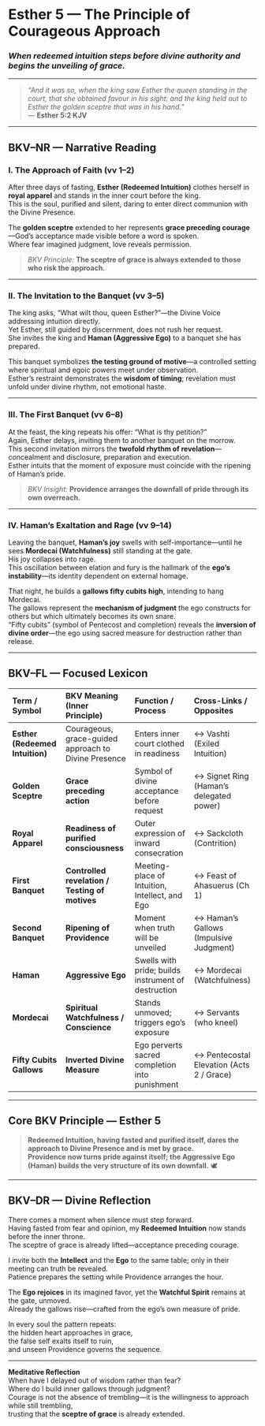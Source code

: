 # Esther 5 — The Principle of Courageous Approach  
### *When redeemed intuition steps before divine authority and begins the unveiling of grace.*

---

> _“And it was so, when the king saw Esther the queen standing in the court, that she obtained favour in his sight: and the king held out to Esther the golden sceptre that was in his hand.”_  
> — **Esther 5:2 KJV**

---

## **BKV–NR — Narrative Reading**

### **I. The Approach of Faith (vv 1–2)**
After three days of fasting, **Esther (Redeemed Intuition)** clothes herself in **royal apparel** and stands in the inner court before the king.  
This is the soul, purified and silent, daring to enter direct communion with the Divine Presence.  

The **golden sceptre** extended to her represents **grace preceding courage**—God’s acceptance made visible before a word is spoken.  
Where fear imagined judgment, love reveals permission.  

> *BKV Principle:* **The sceptre of grace is always extended to those who risk the approach.**

---

### **II. The Invitation to the Banquet (vv 3–5)**
The king asks, “What wilt thou, queen Esther?”—the Divine Voice addressing intuition directly.  
Yet Esther, still guided by discernment, does not rush her request.  
She invites the king and **Haman (Aggressive Ego)** to a banquet she has prepared.  

This banquet symbolizes **the testing ground of motive**—a controlled setting where spiritual and egoic powers meet under observation.  
Esther’s restraint demonstrates the **wisdom of timing**; revelation must unfold under divine rhythm, not emotional haste.

---

### **III. The First Banquet (vv 6–8)**
At the feast, the king repeats his offer: “What is thy petition?”  
Again, Esther delays, inviting them to another banquet on the morrow.  
This second invitation mirrors the **twofold rhythm of revelation**—concealment and disclosure, preparation and execution.  
Esther intuits that the moment of exposure must coincide with the ripening of Haman’s pride.  

> *BKV Insight:* **Providence arranges the downfall of pride through its own overreach.**

---

### **IV. Haman’s Exaltation and Rage (vv 9–14)**
Leaving the banquet, **Haman’s joy** swells with self-importance—until he sees **Mordecai (Watchfulness)** still standing at the gate.  
His joy collapses into rage.  
This oscillation between elation and fury is the hallmark of the **ego’s instability**—its identity dependent on external homage.  

That night, he builds a **gallows fifty cubits high**, intending to hang Mordecai.  
The gallows represent the **mechanism of judgment** the ego constructs for others but which ultimately becomes its own snare.  
“Fifty cubits” (symbol of Pentecost and completion) reveals the **inversion of divine order**—the ego using sacred measure for destruction rather than release.

---

## **BKV–FL — Focused Lexicon**

| Term / Symbol | BKV Meaning (Inner Principle) | Function / Process | Cross-Links / Opposites |
|:---|:---|:---|:---|
| **Esther (Redeemed Intuition)** | Courageous, grace-guided approach to Divine Presence | Enters inner court clothed in readiness | ↔ Vashti (Exiled Intuition) |
| **Golden Sceptre** | **Grace preceding action** | Symbol of divine acceptance before request | ↔ Signet Ring (Haman’s delegated power) |
| **Royal Apparel** | **Readiness of purified consciousness** | Outer expression of inward consecration | ↔ Sackcloth (Contrition) |
| **First Banquet** | **Controlled revelation / Testing of motives** | Meeting-place of Intuition, Intellect, and Ego | ↔ Feast of Ahasuerus (Ch 1) |
| **Second Banquet** | **Ripening of Providence** | Moment when truth will be unveiled | ↔ Haman’s Gallows (Impulsive Judgment) |
| **Haman** | **Aggressive Ego** | Swells with pride; builds instrument of destruction | ↔ Mordecai (Watchfulness) |
| **Mordecai** | **Spiritual Watchfulness / Conscience** | Stands unmoved; triggers ego’s exposure | ↔ Servants (who kneel) |
| **Fifty Cubits Gallows** | **Inverted Divine Measure** | Ego perverts sacred completion into punishment | ↔ Pentecostal Elevation (Acts 2 / Grace) |

---

## **Core BKV Principle — Esther 5**

> **Redeemed Intuition, having fasted and purified itself, dares the approach to Divine Presence and is met by grace.  
> Providence now turns pride against itself; the Aggressive Ego (Haman) builds the very structure of its own downfall.** 🕊️

---

## **BKV–DR — Divine Reflection**

There comes a moment when silence must step forward.  
Having fasted from fear and opinion, my **Redeemed Intuition** now stands before the inner throne.  
The sceptre of grace is already lifted—acceptance preceding courage.  

I invite both the **Intellect** and the **Ego** to the same table; only in their meeting can truth be revealed.  
Patience prepares the setting while Providence arranges the hour.  

The **Ego rejoices** in its imagined favor, yet the **Watchful Spirit** remains at the gate, unmoved.  
Already the gallows rise—crafted from the ego’s own measure of pride.  

In every soul the pattern repeats:  
the hidden heart approaches in grace,  
the false self exalts itself to ruin,  
and unseen Providence governs the sequence.  

---

**Meditative Reflection**  
When have I delayed out of wisdom rather than fear?  
Where do I build inner gallows through judgment?  
Courage is not the absence of trembling—it is the willingness to approach while still trembling,  
trusting that the **sceptre of grace** is already extended.







